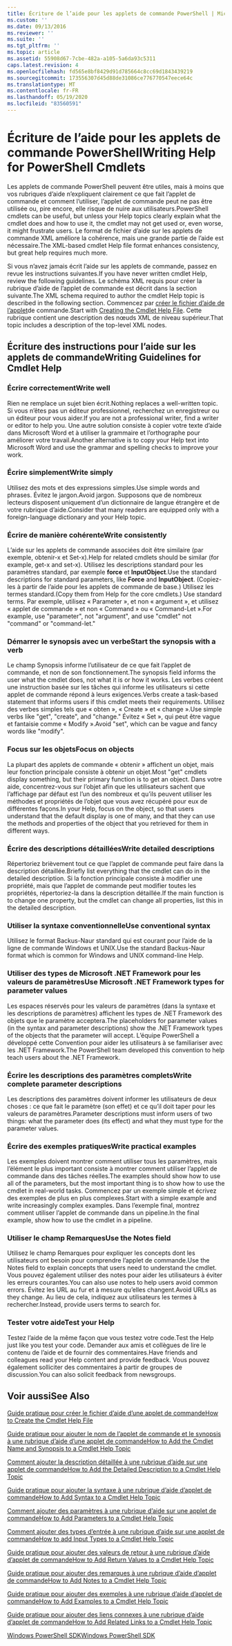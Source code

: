 ```yaml
---
title: Écriture de l’aide pour les applets de commande PowerShell | Microsoft Docs
ms.custom: ''
ms.date: 09/13/2016
ms.reviewer: ''
ms.suite: ''
ms.tgt_pltfrm: ''
ms.topic: article
ms.assetid: 55908d67-7cbe-482a-a105-5a6da93c5311
caps.latest.revision: 4
ms.openlocfilehash: fd565e8bf8429d91d785664c8cc69d1843439219
ms.sourcegitcommit: 173556307d45d88de31086ce776770547eece64c
ms.translationtype: MT
ms.contentlocale: fr-FR
ms.lasthandoff: 05/19/2020
ms.locfileid: "83560591"
---
```

# <a name="writing-help-for-powershell-cmdlets"></a><span data-ttu-id="32602-102">Écriture de l’aide pour les applets de commande PowerShell</span><span class="sxs-lookup"><span data-stu-id="32602-102">Writing Help for PowerShell Cmdlets</span></span>

<span data-ttu-id="32602-103">Les applets de commande PowerShell peuvent être utiles, mais à moins que vos rubriques d’aide n’expliquent clairement ce que fait l’applet de commande et comment l’utiliser, l’applet de commande peut ne pas être utilisée ou, pire encore, elle risque de nuire aux utilisateurs.</span><span class="sxs-lookup"><span data-stu-id="32602-103">PowerShell cmdlets can be useful, but unless your Help topics clearly explain what the cmdlet does and how to use it, the cmdlet may not get used or, even worse, it might frustrate users.</span></span>
<span data-ttu-id="32602-104">Le format de fichier d’aide sur les applets de commande XML améliore la cohérence, mais une grande partie de l’aide est nécessaire.</span><span class="sxs-lookup"><span data-stu-id="32602-104">The XML-based cmdlet Help file format enhances consistency, but great help requires much more.</span></span>

<span data-ttu-id="32602-105">Si vous n’avez jamais écrit l’aide sur les applets de commande, passez en revue les instructions suivantes.</span><span class="sxs-lookup"><span data-stu-id="32602-105">If you have never written cmdlet Help, review the following guidelines.</span></span>
<span data-ttu-id="32602-106">Le schéma XML requis pour créer la rubrique d’aide de l’applet de commande est décrit dans la section suivante.</span><span class="sxs-lookup"><span data-stu-id="32602-106">The XML schema required to author the cmdlet Help topic is described in the following section.</span></span>
<span data-ttu-id="32602-107">Commencez par [créer le fichier d’aide de l’applet](./how-to-create-the-cmdlet-help-file.md)de commande.</span><span class="sxs-lookup"><span data-stu-id="32602-107">Start with [Creating the Cmdlet Help File](./how-to-create-the-cmdlet-help-file.md).</span></span>
<span data-ttu-id="32602-108">Cette rubrique contient une description des nœuds XML de niveau supérieur.</span><span class="sxs-lookup"><span data-stu-id="32602-108">That topic includes a description of the top-level XML nodes.</span></span>

## <a name="writing-guidelines-for-cmdlet-help"></a><span data-ttu-id="32602-109">Écriture des instructions pour l’aide sur les applets de commande</span><span class="sxs-lookup"><span data-stu-id="32602-109">Writing Guidelines for Cmdlet Help</span></span>

### <a name="write-well"></a><span data-ttu-id="32602-110">Écrire correctement</span><span class="sxs-lookup"><span data-stu-id="32602-110">Write well</span></span>
<span data-ttu-id="32602-111">Rien ne remplace un sujet bien écrit.</span><span class="sxs-lookup"><span data-stu-id="32602-111">Nothing replaces a well-written topic.</span></span>
<span data-ttu-id="32602-112">Si vous n’êtes pas un éditeur professionnel, recherchez un enregistreur ou un éditeur pour vous aider.</span><span class="sxs-lookup"><span data-stu-id="32602-112">If you are not a professional writer, find a writer or editor to help you.</span></span>
<span data-ttu-id="32602-113">Une autre solution consiste à copier votre texte d’aide dans Microsoft Word et à utiliser la grammaire et l’orthographe pour améliorer votre travail.</span><span class="sxs-lookup"><span data-stu-id="32602-113">Another alternative is to copy your Help text into Microsoft Word and use the grammar and spelling checks to improve your work.</span></span>

### <a name="write-simply"></a><span data-ttu-id="32602-114">Écrire simplement</span><span class="sxs-lookup"><span data-stu-id="32602-114">Write simply</span></span>
<span data-ttu-id="32602-115">Utilisez des mots et des expressions simples.</span><span class="sxs-lookup"><span data-stu-id="32602-115">Use simple words and phrases.</span></span>
<span data-ttu-id="32602-116">Évitez le jargon.</span><span class="sxs-lookup"><span data-stu-id="32602-116">Avoid jargon.</span></span>
<span data-ttu-id="32602-117">Supposons que de nombreux lecteurs disposent uniquement d’un dictionnaire de langue étrangère et de votre rubrique d’aide.</span><span class="sxs-lookup"><span data-stu-id="32602-117">Consider that many readers are equipped only with a foreign-language dictionary and your Help topic.</span></span>

### <a name="write-consistently"></a><span data-ttu-id="32602-118">Écrire de manière cohérente</span><span class="sxs-lookup"><span data-stu-id="32602-118">Write consistently</span></span>
<span data-ttu-id="32602-119">L’aide sur les applets de commande associées doit être similaire (par exemple, obtenir-x et Set-x).</span><span class="sxs-lookup"><span data-stu-id="32602-119">Help for related cmdlets should be similar (for example, get-x and set-x).</span></span>
<span data-ttu-id="32602-120">Utilisez les descriptions standard pour les paramètres standard, par exemple **force** et **InputObject**.</span><span class="sxs-lookup"><span data-stu-id="32602-120">Use the standard descriptions for standard parameters, like **Force** and **InputObject**.</span></span>
<span data-ttu-id="32602-121">(Copiez-les à partir de l’aide pour les applets de commande de base.) Utilisez les termes standard.</span><span class="sxs-lookup"><span data-stu-id="32602-121">(Copy them from Help for the core cmdlets.) Use standard terms.</span></span>
<span data-ttu-id="32602-122">Par exemple, utilisez « Parameter », et non « argument », et utilisez « applet de commande » et non « Command » ou « Command-Let ».</span><span class="sxs-lookup"><span data-stu-id="32602-122">For example, use "parameter", not "argument", and use "cmdlet" not "command" or "command-let."</span></span>

### <a name="start-the-synopsis-with-a-verb"></a><span data-ttu-id="32602-123">Démarrer le synopsis avec un verbe</span><span class="sxs-lookup"><span data-stu-id="32602-123">Start the synopsis with a verb</span></span>
<span data-ttu-id="32602-124">Le champ Synopsis informe l’utilisateur de ce que fait l’applet de commande, et non de son fonctionnement.</span><span class="sxs-lookup"><span data-stu-id="32602-124">The synopsis field informs the user what the cmdlet does, not what it is or how it works.</span></span>
<span data-ttu-id="32602-125">Les verbes créent une instruction basée sur les tâches qui informe les utilisateurs si cette applet de commande répond à leurs exigences.</span><span class="sxs-lookup"><span data-stu-id="32602-125">Verbs create a task-based statement that informs users if this cmdlet meets their requirements.</span></span>
<span data-ttu-id="32602-126">Utilisez des verbes simples tels que « obten », « Create » et « change ».</span><span class="sxs-lookup"><span data-stu-id="32602-126">Use simple verbs like "get", "create", and "change."</span></span>
<span data-ttu-id="32602-127">Évitez « Set », qui peut être vague et fantaisie comme « Modify ».</span><span class="sxs-lookup"><span data-stu-id="32602-127">Avoid "set", which can be vague and fancy words like "modify".</span></span>

### <a name="focus-on-objects"></a><span data-ttu-id="32602-128">Focus sur les objets</span><span class="sxs-lookup"><span data-stu-id="32602-128">Focus on objects</span></span>
<span data-ttu-id="32602-129">La plupart des applets de commande « obtenir » affichent un objet, mais leur fonction principale consiste à obtenir un objet.</span><span class="sxs-lookup"><span data-stu-id="32602-129">Most "get" cmdlets display something, but their primary function is to get an object.</span></span>
<span data-ttu-id="32602-130">Dans votre aide, concentrez-vous sur l’objet afin que les utilisateurs sachent que l’affichage par défaut est l’un des nombreux et qu’ils peuvent utiliser les méthodes et propriétés de l’objet que vous avez récupéré pour eux de différentes façons.</span><span class="sxs-lookup"><span data-stu-id="32602-130">In your Help, focus on the object, so that users understand that the default display is one of many, and that they can use the methods and properties of the object that you retrieved for them in different ways.</span></span>

### <a name="write-detailed-descriptions"></a><span data-ttu-id="32602-131">Écrire des descriptions détaillées</span><span class="sxs-lookup"><span data-stu-id="32602-131">Write detailed descriptions</span></span>
<span data-ttu-id="32602-132">Répertoriez brièvement tout ce que l’applet de commande peut faire dans la description détaillée.</span><span class="sxs-lookup"><span data-stu-id="32602-132">Briefly list everything that the cmdlet can do in the detailed description.</span></span>
<span data-ttu-id="32602-133">Si la fonction principale consiste à modifier une propriété, mais que l’applet de commande peut modifier toutes les propriétés, répertoriez-la dans la description détaillée.</span><span class="sxs-lookup"><span data-stu-id="32602-133">If the main function is to change one property, but the cmdlet can change all properties, list this in the detailed description.</span></span>

### <a name="use-conventional-syntax"></a><span data-ttu-id="32602-134">Utiliser la syntaxe conventionnelle</span><span class="sxs-lookup"><span data-stu-id="32602-134">Use conventional syntax</span></span>
<span data-ttu-id="32602-135">Utilisez le format Backus-Naur standard qui est courant pour l’aide de la ligne de commande Windows et UNIX.</span><span class="sxs-lookup"><span data-stu-id="32602-135">Use the standard Backus-Naur format which is common for Windows and UNIX command-line Help.</span></span>

### <a name="use-microsoft-net-framework-types-for-parameter-values"></a><span data-ttu-id="32602-136">Utiliser des types de Microsoft .NET Framework pour les valeurs de paramètres</span><span class="sxs-lookup"><span data-stu-id="32602-136">Use Microsoft .NET Framework types for parameter values</span></span>
<span data-ttu-id="32602-137">Les espaces réservés pour les valeurs de paramètres (dans la syntaxe et les descriptions de paramètres) affichent les types de .NET Framework des objets que le paramètre acceptera.</span><span class="sxs-lookup"><span data-stu-id="32602-137">The placeholders for parameter values (in the syntax and parameter descriptions) show the .NET Framework types of the objects that the parameter will accept.</span></span>
<span data-ttu-id="32602-138">L’équipe PowerShell a développé cette Convention pour aider les utilisateurs à se familiariser avec les .NET Framework.</span><span class="sxs-lookup"><span data-stu-id="32602-138">The PowerShell team developed this convention to help teach users about the .NET Framework.</span></span>

### <a name="write-complete-parameter-descriptions"></a><span data-ttu-id="32602-139">Écrire les descriptions des paramètres complets</span><span class="sxs-lookup"><span data-stu-id="32602-139">Write complete parameter descriptions</span></span>
<span data-ttu-id="32602-140">Les descriptions des paramètres doivent informer les utilisateurs de deux choses : ce que fait le paramètre (son effet) et ce qu’il doit taper pour les valeurs de paramètres.</span><span class="sxs-lookup"><span data-stu-id="32602-140">Parameter descriptions must inform users of two things: what the parameter does (its effect) and what they must type for the parameter values.</span></span>

### <a name="write-practical-examples"></a><span data-ttu-id="32602-141">Écrire des exemples pratiques</span><span class="sxs-lookup"><span data-stu-id="32602-141">Write practical examples</span></span>
<span data-ttu-id="32602-142">Les exemples doivent montrer comment utiliser tous les paramètres, mais l’élément le plus important consiste à montrer comment utiliser l’applet de commande dans des tâches réelles.</span><span class="sxs-lookup"><span data-stu-id="32602-142">The examples should show how to use all of the parameters, but the most important thing is to show how to use the cmdlet in real-world tasks.</span></span>
<span data-ttu-id="32602-143">Commencez par un exemple simple et écrivez des exemples de plus en plus complexes.</span><span class="sxs-lookup"><span data-stu-id="32602-143">Start with a simple example and write increasingly complex examples.</span></span>
<span data-ttu-id="32602-144">Dans l’exemple final, montrez comment utiliser l’applet de commande dans un pipeline.</span><span class="sxs-lookup"><span data-stu-id="32602-144">In the final example, show how to use the cmdlet in a pipeline.</span></span>

### <a name="use-the-notes-field"></a><span data-ttu-id="32602-145">Utiliser le champ Remarques</span><span class="sxs-lookup"><span data-stu-id="32602-145">Use the Notes field</span></span>
<span data-ttu-id="32602-146">Utilisez le champ Remarques pour expliquer les concepts dont les utilisateurs ont besoin pour comprendre l’applet de commande.</span><span class="sxs-lookup"><span data-stu-id="32602-146">Use the Notes field to explain concepts that users need to understand the cmdlet.</span></span>
<span data-ttu-id="32602-147">Vous pouvez également utiliser des notes pour aider les utilisateurs à éviter les erreurs courantes.</span><span class="sxs-lookup"><span data-stu-id="32602-147">You can also use notes to help users avoid common errors.</span></span>
<span data-ttu-id="32602-148">Évitez les URL au fur et à mesure qu’elles changent.</span><span class="sxs-lookup"><span data-stu-id="32602-148">Avoid URLs as they change.</span></span>
<span data-ttu-id="32602-149">Au lieu de cela, indiquez aux utilisateurs les termes à rechercher.</span><span class="sxs-lookup"><span data-stu-id="32602-149">Instead, provide users terms to search for.</span></span>

### <a name="test-your-help"></a><span data-ttu-id="32602-150">Tester votre aide</span><span class="sxs-lookup"><span data-stu-id="32602-150">Test your Help</span></span>
<span data-ttu-id="32602-151">Testez l’aide de la même façon que vous testez votre code.</span><span class="sxs-lookup"><span data-stu-id="32602-151">Test the Help just like you test your code.</span></span>
<span data-ttu-id="32602-152">Demander aux amis et collègues de lire le contenu de l’aide et de fournir des commentaires.</span><span class="sxs-lookup"><span data-stu-id="32602-152">Have friends and colleagues read your Help content and provide feedback.</span></span>
<span data-ttu-id="32602-153">Vous pouvez également solliciter des commentaires à partir de groupes de discussion.</span><span class="sxs-lookup"><span data-stu-id="32602-153">You can also solicit feedback from newsgroups.</span></span>

## <a name="see-also"></a><span data-ttu-id="32602-154">Voir aussi</span><span class="sxs-lookup"><span data-stu-id="32602-154">See Also</span></span>

 [<span data-ttu-id="32602-155">Guide pratique pour créer le fichier d’aide d’une applet de commande</span><span class="sxs-lookup"><span data-stu-id="32602-155">How to Create the Cmdlet Help File</span></span>](./how-to-create-the-cmdlet-help-file.md)

 [<span data-ttu-id="32602-156">Guide pratique pour ajouter le nom de l’applet de commande et le synopsis à une rubrique d’aide d’une applet de commande</span><span class="sxs-lookup"><span data-stu-id="32602-156">How to Add the Cmdlet Name and Synopsis to a Cmdlet Help Topic</span></span>](./how-to-add-the-cmdlet-name-and-synopsis-to-a-cmdlet-help-topic.md)

 [<span data-ttu-id="32602-157">Comment ajouter la description détaillée à une rubrique d’aide sur une applet de commande</span><span class="sxs-lookup"><span data-stu-id="32602-157">How to Add the Detailed Description to a Cmdlet Help Topic</span></span>](./how-to-add-a-cmdlet-description.md)

 [<span data-ttu-id="32602-158">Guide pratique pour ajouter la syntaxe à une rubrique d’aide d’applet de commande</span><span class="sxs-lookup"><span data-stu-id="32602-158">How to Add Syntax to a Cmdlet Help Topic</span></span>](./how-to-add-syntax-to-a-cmdlet-help-topic.md)

 [<span data-ttu-id="32602-159">Comment ajouter des paramètres à une rubrique d’aide sur une applet de commande</span><span class="sxs-lookup"><span data-stu-id="32602-159">How to Add Parameters to a Cmdlet Help Topic</span></span>](./how-to-add-parameter-information.md)

 [<span data-ttu-id="32602-160">Comment ajouter des types d’entrée à une rubrique d’aide sur une applet de commande</span><span class="sxs-lookup"><span data-stu-id="32602-160">How to add Input Types to a Cmdlet Help Topic</span></span>](./how-to-add-input-types-to-a-cmdlet-help-topic.md)

 [<span data-ttu-id="32602-161">Guide pratique pour ajouter des valeurs de retour à une rubrique d’aide d’applet de commande</span><span class="sxs-lookup"><span data-stu-id="32602-161">How to Add Return Values to a Cmdlet Help Topic</span></span>](./how-to-add-return-values-to-a-cmdlet-help-topic.md)

 [<span data-ttu-id="32602-162">Guide pratique pour ajouter des remarques à une rubrique d’aide d’applet de commande</span><span class="sxs-lookup"><span data-stu-id="32602-162">How to Add Notes to a Cmdlet Help Topic</span></span>](./how-to-add-notes-to-a-cmdlet-help-topic.md)

 [<span data-ttu-id="32602-163">Guide pratique pour ajouter des exemples à une rubrique d’aide d’applet de commande</span><span class="sxs-lookup"><span data-stu-id="32602-163">How to Add Examples to a Cmdlet Help Topic</span></span>](./how-to-add-examples-to-a-cmdlet-help-topic.md)

 [<span data-ttu-id="32602-164">Guide pratique pour ajouter des liens connexes à une rubrique d’aide d’applet de commande</span><span class="sxs-lookup"><span data-stu-id="32602-164">How to Add Related Links to a Cmdlet Help Topic</span></span>](./how-to-add-related-links-to-a-cmdlet-help-topic.md)

 [<span data-ttu-id="32602-165">Windows PowerShell SDK</span><span class="sxs-lookup"><span data-stu-id="32602-165">Windows PowerShell SDK</span></span>](../windows-powershell-reference.md)

